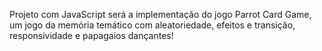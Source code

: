 Projeto com JavaScript será a implementação do jogo Parrot Card Game, um jogo da memória temático com aleatoriedade, efeitos e transição, responsividade e papagaios dançantes!
